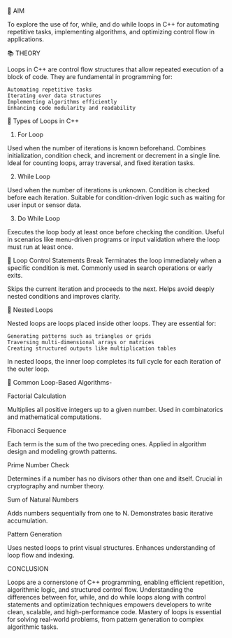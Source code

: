 🎯 AIM

To explore the use of for, while, and do while loops in C++ for automating repetitive tasks, implementing algorithms, and optimizing control flow in applications.

📚 THEORY

Loops in C++ are control flow structures that allow repeated execution of a block of code. They are fundamental in programming for:

    Automating repetitive tasks
    Iterating over data structures
    Implementing algorithms efficiently
    Enhancing code modularity and readability

🔄 Types of Loops in C++

1. For Loop

Used when the number of iterations is known beforehand.
Combines initialization, condition check, and increment or decrement in a single line.
Ideal for counting loops, array traversal, and fixed iteration tasks.

2. While Loop

Used when the number of iterations is unknown.
Condition is checked before each iteration.
Suitable for condition-driven logic such as waiting for user input or sensor data.

3. Do While Loop

Executes the loop body at least once before checking the condition.
Useful in scenarios like menu-driven programs or input validation where the loop must run at least once.

🧭 Loop Control Statements
Break
Terminates the loop immediately when a specific condition is met.
Commonly used in search operations or early exits.

Skips the current iteration and proceeds to the next.
Helps avoid deeply nested conditions and improves clarity.

🔁 Nested Loops

Nested loops are loops placed inside other loops. They are essential for:

    Generating patterns such as triangles or grids
    Traversing multi-dimensional arrays or matrices
    Creating structured outputs like multiplication tables

In nested loops, the inner loop completes its full cycle for each iteration of the outer loop.

🧠 Common Loop-Based Algorithms-

Factorial Calculation

Multiplies all positive integers up to a given number.
Used in combinatorics and mathematical computations.

Fibonacci Sequence

Each term is the sum of the two preceding ones.
Applied in algorithm design and modeling growth patterns.

Prime Number Check

Determines if a number has no divisors other than one and itself.
Crucial in cryptography and number theory.

Sum of Natural Numbers

Adds numbers sequentially from one to N.
Demonstrates basic iterative accumulation.

Pattern Generation

Uses nested loops to print visual structures.
Enhances understanding of loop flow and indexing.

CONCLUSION

Loops are a cornerstone of C++ programming, enabling efficient repetition, algorithmic logic, and structured control flow. Understanding the differences between for, while, and do while loops along with control statements and optimization techniques empowers developers to write clean, scalable, and high-performance code. Mastery of loops is essential for solving real-world problems, from pattern generation to complex algorithmic tasks.
